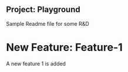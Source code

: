 ## Project: Playground
Sample Readme file for some R&D

# New Feature: Feature-1
A new feature 1 is added
